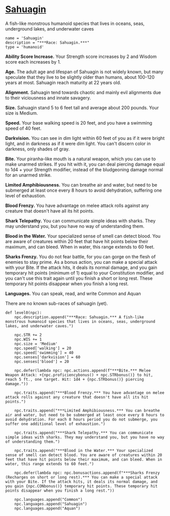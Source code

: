 # [Sahuagin](../Creatures/Sahuagin.md)

A fish-like monstrous humanoid species that lives in oceans, seas, underground lakes, and underwater caves

```
name = 'Sahuagin'
description = "***Race: Sahuagin.***"
type = 'humanoid'
```

**Ability Score Increase.** Your Strength score increases by 2 and Wisdom score each increases by 1.

**Age.** The adult age and lifespan of Sahuagin is not widely known, but many speculate that they live to be slightly older than humans, about 100-120 years at most. Sahuagin reach maturity at 22 years old.

**Alignment.** Sahuagin tend towards chaotic and mainly evil alignments due to their viciousness and innate savagery.

**Size.** Sahuagin stand 5 to 6 feet tall and average about 200 pounds. Your size is Medium.

**Speed.** Your base walking speed is 20 feet, and you have a swimming speed of 40 feet.

**Darkvision.** You can see in dim light within 60 feet of you as if it were bright light, and in darkness as if it were dim light. You can't discern color in darkness, only shades of gray.

**Bite.** Your piranha-like mouth is a natural weapon, which you can use to make unarmed strikes. If you hit with it, you can deal piercing damage equal to 1d4 + your Strength modifier, instead of the bludgeoning damage normal for an unarmed strike.

**Limited Amphibiousness.** You can breathe air and water, but need to be submerged at least once every 8 hours to avoid dehydration, suffering one level of exhaustion.

**Blood Frenzy.** You have advantage on melee attack rolls against any creature that doesn't have all its hit points.

**Shark Telepathy.** You can communicate simple ideas with sharks. They may understand you, but you have no way of understanding them.

**Blood in the Water.** Your specialized sense of smell can detect blood. You are aware of creatures within 20 feet that have hit points below their maximum, and can bleed. When in water, this range extends to 60 feet.

**Sharks Frenzy.** You do not fear battle, for you can gorge on the flesh of enemies to stay prime. As a bonus action, you can make a special attack with your Bite. If the attack hits, it deals its normal damage, and you gain temporary hit points (minimum of 1) equal to your Constitution modifier, and you can't use this trait again until you finish a short or long rest. These temporary hit points disappear when you finish a long rest.

**Languages.** You can speak, read, and write Common and Aquan

There are no known sub-races of sahuagin (yet).

```
def level0(npc):
    npc.description.append("***Race: Sahuagin.*** A fish-like monstrous humanoid species that lives in oceans, seas, underground lakes, and underwater caves.")

    npc.STR += 2
    npc.WIS += 1
    npc.size = 'Medium'
    npc.speed['walking'] = 20
    npc.speed['swimming'] = 40
    npc.senses['darkvision'] = 60
    npc.senses['blood'] = 20

    npc.defer(lambda npc: npc.actions.append(f"***Bite.*** Melee Weapon Attack: +{npc.proficiencybonus() + npc.STRbonus()} to hit, reach 5 ft., one target. Hit: 1d4 + {npc.STRbonus()} piercing damage."))

    npc.traits.append("***Blood Frenzy.*** You have advantage on melee attack rolls against any creature that doesn't have all its hit points.")

    npc.traits.append("***Limited Amphibiousness.*** You can breathe air and water, but need to be submerged at least once every 8 hours to avoid dehydration. For each 8 hours period you do not submerge, you suffer one additional level of exhaustion.")

    npc.traits.append("***Shark Telepathy.*** You can communicate simple ideas with sharks. They may understand you, but you have no way of understanding them.")

    npc.traits.append("***Blood in the Water.*** Your specialized sense of smell can detect blood. You are aware of creatures within 20 feet that have hit points below their maximum, and can bleed. When in water, this range extends to 60 feet.")

    npc.defer(lambda npc: npc.bonusactions.append(f"***Sharks Frenzy (Recharges on short or long rest).*** You can make a special attack with your Bite. If the attack hits, it deals its normal damage, and you gain {npc.CONbonus()} temporary hit points. These temporary hit points disappear when you finish a long rest."))

    npc.languages.append("Common")
    npc.languages.append("Sahuagin")
    npc.languages.append("Aquan")
```
